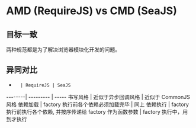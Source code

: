 # AMD (RequireJS) vs CMD (SeaJS)

## 目标一致

两种规范都是为了解决浏览器模块化开发的问题。

## 异同对比

-       | RequireJS | SeaJS
--------| --------- | -----
书写风格 | 近似于异步回调风格 | 近似于 CommonJS 风格
依赖加载 | factory 执行前各个依赖必须加载完毕 | 同上
依赖执行 | factory 执行前执行各个依赖, 并按序传递给 factory 作为函数参数 | factory 执行中，用到才执行


